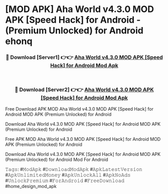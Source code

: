 # [MOD APK] Aha World v4.3.0 MOD APK [Speed Hack] for Android  - (Premium Unlocked) for Android ehonq



<div align="center">
<h3>🔴 Download [Server1] 👉👉 <a href="https://momento.my/?title=Aha_World_v4.3.0_MOD_APK_[Speed_Hack]_for_Android_">Aha World v4.3.0 MOD APK [Speed Hack] for Android  Mod Apk</a></h3><br>

<h3>🔴 Download [Server2] 👉👉 <a href="https://momento.my/?title=Aha_World_v4.3.0_MOD_APK_[Speed_Hack]_for_Android_">Aha World v4.3.0 MOD APK [Speed Hack] for Android  Mod Apk</a></h3>
</div>



Free Download APK MOD Aha World v4.3.0 MOD APK [Speed Hack] for Android  MOD APK (Premium Unlocked) for Android

Download Aha World v4.3.0 MOD APK [Speed Hack] for Android  MOD APK (Premium Unlocked) for Android

Free APK MOD Aha World v4.3.0 MOD APK [Speed Hack] for Android  MOD APK (Premium Unlocked) for Android

Download Aha World v4.3.0 MOD APK [Speed Hack] for Android  MOD APK (Premium Unlocked) for Android Mod For Android

𝚃𝚊𝚐𝚜: #𝙼𝚘𝚍𝙰𝚙𝚔 #𝙳𝚘𝚠𝚗𝚕𝚘𝚊𝚍𝙼𝚘𝚍𝙰𝚙𝚔 #𝙰𝚙𝚔𝙻𝚊𝚝𝚎𝚜𝚝𝚅𝚎𝚛𝚜𝚒𝚘𝚗 #𝙰𝚙𝚔𝚄𝚗𝚕𝚒𝚖𝚒𝚝𝚎𝚍𝙼𝚘𝚗𝚎𝚢 #𝙰𝚙𝚔𝚄𝚗𝚕𝚘𝚌𝚔𝙰𝚕𝚕 #𝙰𝚙𝚔𝙽𝚘𝙰𝚍𝚜 #𝚄𝚗𝚕𝚘𝚌𝚔𝙿𝚛𝚎𝚖𝚒𝚞𝚖 #𝙵𝚘𝚛𝙰𝚗𝚍𝚛𝚘𝚒𝚍 #𝙵𝚛𝚎𝚎𝙳𝚘𝚠𝚗𝚕𝚘𝚊𝚍 #home_design_mod_apk
